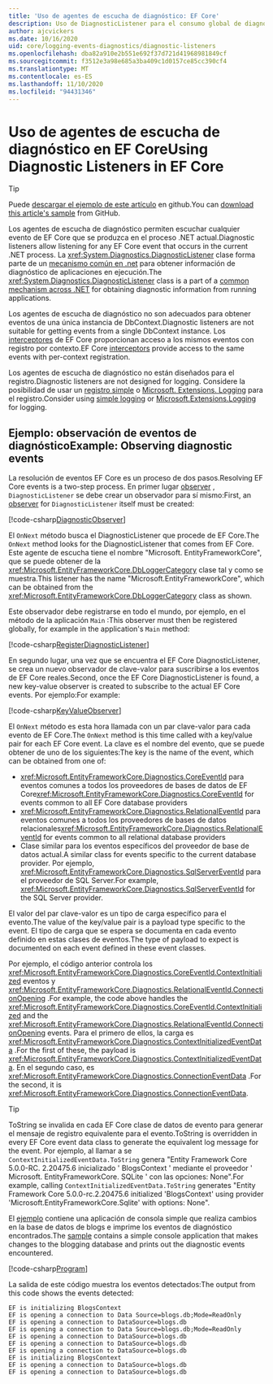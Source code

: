 ```yaml
---
title: 'Uso de agentes de escucha de diagnóstico: EF Core'
description: Uso de DiagnosticListener para el consumo global de diagnósticos de EF Core
author: ajcvickers
ms.date: 10/16/2020
uid: core/logging-events-diagnostics/diagnostic-listeners
ms.openlocfilehash: dba82a910e2b551e692f37d721d41968981849cf
ms.sourcegitcommit: f3512e3a98e685a3ba409c1d0157ce85cc390cf4
ms.translationtype: MT
ms.contentlocale: es-ES
ms.lasthandoff: 11/10/2020
ms.locfileid: "94431346"
---
```

# <a name="using-diagnostic-listeners-in-ef-core"></a><span data-ttu-id="9cd47-103">Uso de agentes de escucha de diagnóstico en EF Core</span><span class="sxs-lookup"><span data-stu-id="9cd47-103">Using Diagnostic Listeners in EF Core</span></span>

> [!TIP]  
> <span data-ttu-id="9cd47-104">Puede [descargar el ejemplo de este artículo](https://github.com/dotnet/EntityFramework.Docs/tree/master/samples/core/Miscellaneous/DiagnosticListeners) en github.</span><span class="sxs-lookup"><span data-stu-id="9cd47-104">You can [download this article's sample](https://github.com/dotnet/EntityFramework.Docs/tree/master/samples/core/Miscellaneous/DiagnosticListeners) from GitHub.</span></span>

<span data-ttu-id="9cd47-105">Los agentes de escucha de diagnóstico permiten escuchar cualquier evento de EF Core que se produzca en el proceso .NET actual.</span><span class="sxs-lookup"><span data-stu-id="9cd47-105">Diagnostic listeners allow listening for any EF Core event that occurs in the current .NET process.</span></span> <span data-ttu-id="9cd47-106">La <xref:System.Diagnostics.DiagnosticListener> clase forma parte de un [mecanismo común en .net](https://github.com/dotnet/runtime/blob/master/src/libraries/System.Diagnostics.DiagnosticSource/src/DiagnosticSourceUsersGuide.md) para obtener información de diagnóstico de aplicaciones en ejecución.</span><span class="sxs-lookup"><span data-stu-id="9cd47-106">The <xref:System.Diagnostics.DiagnosticListener> class is a part of a [common mechanism across .NET](https://github.com/dotnet/runtime/blob/master/src/libraries/System.Diagnostics.DiagnosticSource/src/DiagnosticSourceUsersGuide.md) for obtaining diagnostic information from running applications.</span></span>

<span data-ttu-id="9cd47-107">Los agentes de escucha de diagnóstico no son adecuados para obtener eventos de una única instancia de DbContext.</span><span class="sxs-lookup"><span data-stu-id="9cd47-107">Diagnostic listeners are not suitable for getting events from a single DbContext instance.</span></span> <span data-ttu-id="9cd47-108">Los [interceptores](xref:core/logging-events-diagnostics/interceptors) de EF Core proporcionan acceso a los mismos eventos con registro por contexto.</span><span class="sxs-lookup"><span data-stu-id="9cd47-108">EF Core [interceptors](xref:core/logging-events-diagnostics/interceptors) provide access to the same events with per-context registration.</span></span>

<span data-ttu-id="9cd47-109">Los agentes de escucha de diagnóstico no están diseñados para el registro.</span><span class="sxs-lookup"><span data-stu-id="9cd47-109">Diagnostic listeners are not designed for logging.</span></span> <span data-ttu-id="9cd47-110">Considere la posibilidad de usar un [registro simple](xref:core/logging-events-diagnostics/simple-logging) o [Microsoft. Extensions. Logging](xref:core/logging-events-diagnostics/extensions-logging) para el registro.</span><span class="sxs-lookup"><span data-stu-id="9cd47-110">Consider using [simple logging](xref:core/logging-events-diagnostics/simple-logging) or [Microsoft.Extensions.Logging](xref:core/logging-events-diagnostics/extensions-logging) for logging.</span></span>

## <a name="example-observing-diagnostic-events"></a><span data-ttu-id="9cd47-111">Ejemplo: observación de eventos de diagnóstico</span><span class="sxs-lookup"><span data-stu-id="9cd47-111">Example: Observing diagnostic events</span></span>

<span data-ttu-id="9cd47-112">La resolución de eventos EF Core es un proceso de dos pasos.</span><span class="sxs-lookup"><span data-stu-id="9cd47-112">Resolving EF Core events is a two-step process.</span></span> <span data-ttu-id="9cd47-113">En primer lugar [observer](/dotnet/standard/events/observer-design-pattern) , `DiagnosticListener` se debe crear un observador para sí mismo:</span><span class="sxs-lookup"><span data-stu-id="9cd47-113">First, an [observer](/dotnet/standard/events/observer-design-pattern) for `DiagnosticListener` itself must be created:</span></span>

<!--
public class DiagnosticObserver : IObserver<DiagnosticListener>
{
    public void OnCompleted() 
        => throw new NotImplementedException();
    
    public void OnError(Exception error) 
        => throw new NotImplementedException();

    public void OnNext(DiagnosticListener value)
    {
        if (value.Name == DbLoggerCategory.Name) // "Microsoft.EntityFrameworkCore"
        {
            value.Subscribe(new KeyValueObserver());
        }
    }
}
-->
[!code-csharp[DiagnosticObserver](../../../samples/core/Miscellaneous/DiagnosticListeners/Program.cs?name=DiagnosticObserver)]

<span data-ttu-id="9cd47-114">El `OnNext` método busca el DiagnosticListener que procede de EF Core.</span><span class="sxs-lookup"><span data-stu-id="9cd47-114">The `OnNext` method looks for the DiagnosticListener that comes from EF Core.</span></span> <span data-ttu-id="9cd47-115">Este agente de escucha tiene el nombre "Microsoft. EntityFrameworkCore", que se puede obtener de la <xref:Microsoft.EntityFrameworkCore.DbLoggerCategory> clase tal y como se muestra.</span><span class="sxs-lookup"><span data-stu-id="9cd47-115">This listener has the name "Microsoft.EntityFrameworkCore", which can be obtained from the <xref:Microsoft.EntityFrameworkCore.DbLoggerCategory> class as shown.</span></span>

<span data-ttu-id="9cd47-116">Este observador debe registrarse en todo el mundo, por ejemplo, en el método de la aplicación `Main` :</span><span class="sxs-lookup"><span data-stu-id="9cd47-116">This observer must then be registered globally, for example in the application's `Main` method:</span></span>

<!--
        DiagnosticListener.AllListeners.Subscribe(new DiagnosticObserver());
-->
[!code-csharp[RegisterDiagnosticListener](../../../samples/core/Miscellaneous/DiagnosticListeners/Program.cs?name=RegisterDiagnosticListener)]

<span data-ttu-id="9cd47-117">En segundo lugar, una vez que se encuentra el EF Core DiagnosticListener, se crea un nuevo observador de clave-valor para suscribirse a los eventos de EF Core reales.</span><span class="sxs-lookup"><span data-stu-id="9cd47-117">Second, once the EF Core DiagnosticListener is found, a new key-value observer is created to subscribe to the actual EF Core events.</span></span> <span data-ttu-id="9cd47-118">Por ejemplo:</span><span class="sxs-lookup"><span data-stu-id="9cd47-118">For example:</span></span>

<!--
public class KeyValueObserver : IObserver<KeyValuePair<string, object>>
{
    public void OnCompleted() 
        => throw new NotImplementedException();
    
    public void OnError(Exception error) 
        => throw new NotImplementedException();

    public void OnNext(KeyValuePair<string, object> value)
    {
        if (value.Key == CoreEventId.ContextInitialized.Name)
        {
            var payload = (ContextInitializedEventData)value.Value;
            Console.WriteLine($"EF is initializing {payload.Context.GetType().Name} ");
        }

        if (value.Key == RelationalEventId.ConnectionOpening.Name)
        {
            var payload = (ConnectionEventData)value.Value;
            Console.WriteLine($"EF is opening a connection to {payload.Connection.ConnectionString} ");
        }
    }
}
-->
[!code-csharp[KeyValueObserver](../../../samples/core/Miscellaneous/DiagnosticListeners/Program.cs?name=KeyValueObserver)]

<span data-ttu-id="9cd47-119">El `OnNext` método es esta hora llamada con un par clave-valor para cada evento de EF Core.</span><span class="sxs-lookup"><span data-stu-id="9cd47-119">The `OnNext` method is this time called with a key/value pair for each EF Core event.</span></span> <span data-ttu-id="9cd47-120">La clave es el nombre del evento, que se puede obtener de uno de los siguientes:</span><span class="sxs-lookup"><span data-stu-id="9cd47-120">The key is the name of the event, which can be obtained from one of:</span></span>

* <span data-ttu-id="9cd47-121"><xref:Microsoft.EntityFrameworkCore.Diagnostics.CoreEventId> para eventos comunes a todos los proveedores de bases de datos de EF Core</span><span class="sxs-lookup"><span data-stu-id="9cd47-121"><xref:Microsoft.EntityFrameworkCore.Diagnostics.CoreEventId> for events common to all EF Core database providers</span></span>
* <span data-ttu-id="9cd47-122"><xref:Microsoft.EntityFrameworkCore.Diagnostics.RelationalEventId> para eventos comunes a todos los proveedores de bases de datos relacionales</span><span class="sxs-lookup"><span data-stu-id="9cd47-122"><xref:Microsoft.EntityFrameworkCore.Diagnostics.RelationalEventId> for events common to all relational database providers</span></span>
* <span data-ttu-id="9cd47-123">Clase similar para los eventos específicos del proveedor de base de datos actual.</span><span class="sxs-lookup"><span data-stu-id="9cd47-123">A similar class for events specific to the current database provider.</span></span> <span data-ttu-id="9cd47-124">Por ejemplo, <xref:Microsoft.EntityFrameworkCore.Diagnostics.SqlServerEventId> para el proveedor de SQL Server.</span><span class="sxs-lookup"><span data-stu-id="9cd47-124">For example, <xref:Microsoft.EntityFrameworkCore.Diagnostics.SqlServerEventId> for the SQL Server provider.</span></span>

<span data-ttu-id="9cd47-125">El valor del par clave-valor es un tipo de carga específico para el evento.</span><span class="sxs-lookup"><span data-stu-id="9cd47-125">The value of the key/value pair is a payload type specific to the event.</span></span> <span data-ttu-id="9cd47-126">El tipo de carga que se espera se documenta en cada evento definido en estas clases de eventos.</span><span class="sxs-lookup"><span data-stu-id="9cd47-126">The type of payload to expect is documented on each event defined in these event classes.</span></span>

<span data-ttu-id="9cd47-127">Por ejemplo, el código anterior controla los <xref:Microsoft.EntityFrameworkCore.Diagnostics.CoreEventId.ContextInitialized> eventos y <xref:Microsoft.EntityFrameworkCore.Diagnostics.RelationalEventId.ConnectionOpening> .</span><span class="sxs-lookup"><span data-stu-id="9cd47-127">For example, the code above handles the <xref:Microsoft.EntityFrameworkCore.Diagnostics.CoreEventId.ContextInitialized> and the <xref:Microsoft.EntityFrameworkCore.Diagnostics.RelationalEventId.ConnectionOpening> events.</span></span> <span data-ttu-id="9cd47-128">Para el primero de ellos, la carga es <xref:Microsoft.EntityFrameworkCore.Diagnostics.ContextInitializedEventData> .</span><span class="sxs-lookup"><span data-stu-id="9cd47-128">For the first of these, the payload is <xref:Microsoft.EntityFrameworkCore.Diagnostics.ContextInitializedEventData>.</span></span> <span data-ttu-id="9cd47-129">En el segundo caso, es <xref:Microsoft.EntityFrameworkCore.Diagnostics.ConnectionEventData> .</span><span class="sxs-lookup"><span data-stu-id="9cd47-129">For the second, it is <xref:Microsoft.EntityFrameworkCore.Diagnostics.ConnectionEventData>.</span></span>

> [!TIP]
> <span data-ttu-id="9cd47-130">ToString se invalida en cada EF Core clase de datos de evento para generar el mensaje de registro equivalente para el evento.</span><span class="sxs-lookup"><span data-stu-id="9cd47-130">ToString is overridden in every EF Core event data class to generate the equivalent log message for the event.</span></span> <span data-ttu-id="9cd47-131">Por ejemplo, al llamar a se `ContextInitializedEventData.ToString` genera "Entity Framework Core 5.0.0-RC. 2.20475.6 inicializado ' BlogsContext ' mediante el proveedor ' Microsoft. EntityFrameworkCore. SQLite ' con las opciones: None".</span><span class="sxs-lookup"><span data-stu-id="9cd47-131">For example, calling `ContextInitializedEventData.ToString` generates "Entity Framework Core 5.0.0-rc.2.20475.6 initialized 'BlogsContext' using provider 'Microsoft.EntityFrameworkCore.Sqlite' with options: None".</span></span>

<span data-ttu-id="9cd47-132">El [ejemplo](https://github.com/dotnet/EntityFramework.Docs/tree/master/samples/core/Miscellaneous/DiagnosticListeners) contiene una aplicación de consola simple que realiza cambios en la base de datos de blogs e imprime los eventos de diagnóstico encontrados.</span><span class="sxs-lookup"><span data-stu-id="9cd47-132">The [sample](https://github.com/dotnet/EntityFramework.Docs/tree/master/samples/core/Miscellaneous/DiagnosticListeners) contains a simple console application that makes changes to the blogging database and prints out the diagnostic events encountered.</span></span>

<!--
    public static void Main()
    {
        #region RegisterDiagnosticListener
        DiagnosticListener.AllListeners.Subscribe(new DiagnosticObserver());
        #endregion
        
        using (var context = new BlogsContext())
        {
            context.Database.EnsureDeleted();
            context.Database.EnsureCreated();
            
            context.Add(
                new Blog
                {
                    Name = "EF Blog",
                    Posts =
                    {
                        new Post { Title = "EF Core 3.1!" },
                        new Post { Title = "EF Core 5.0!" }
                    }
                });

            context.SaveChanges();
        }

        using (var context = new BlogsContext())
        {
            var blog = context.Blogs.Include(e => e.Posts).Single();

            blog.Name = "EF Core Blog";
            context.Remove(blog.Posts.First());
            blog.Posts.Add(new Post { Title = "EF Core 6.0!" });

            context.SaveChanges();
        }
        #endregion
    }
-->
[!code-csharp[Program](../../../samples/core/Miscellaneous/DiagnosticListeners/Program.cs?name=Program)]

<span data-ttu-id="9cd47-133">La salida de este código muestra los eventos detectados:</span><span class="sxs-lookup"><span data-stu-id="9cd47-133">The output from this code shows the events detected:</span></span>

```output
EF is initializing BlogsContext
EF is opening a connection to Data Source=blogs.db;Mode=ReadOnly
EF is opening a connection to DataSource=blogs.db
EF is opening a connection to Data Source=blogs.db;Mode=ReadOnly
EF is opening a connection to DataSource=blogs.db
EF is opening a connection to DataSource=blogs.db
EF is opening a connection to DataSource=blogs.db
EF is initializing BlogsContext
EF is opening a connection to DataSource=blogs.db
EF is opening a connection to DataSource=blogs.db
```
